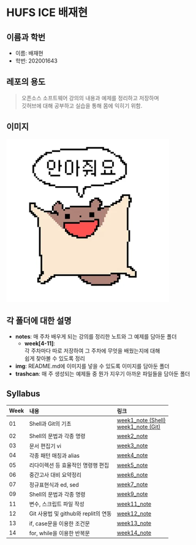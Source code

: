 # HUFS ICE 배재현

## 이름과 학번
- 이름: 배재현
- 학번: 202001643

## 레포의 용도
> 오픈소스 소프트웨어 강의의 내용과 예제를 정리하고 저장하며 <br>
> 깃허브에 대해 공부하고 실습을 통해 몸에 익히기 위함.

## 이미지
![Hug_Me](./img/HugMe.png)

## 각 폴더에 대한 설명
- **notes**: 매 주차 배우게 되는 강의를 정리한 노트와  그 예제를 담아둔 폴더
  - **week[4-11]**: <br>각 주차마다 따로 저장하여 그 주차에 무엇을 배웠는지에 대해<br>
  쉽게 찾아볼 수 있도록 정리
- **img**: README.md에 이미지를 넣을 수 있도록 이미지를 담아둔 폴더
- **trashcan**: 매 주 생성되는 예제들 중 뭔가 지우기 아까운 파일들을 담아둔 폴더

## Syllabus
|Week|내용|링크|
|:---|:---|:---|
|01|Shell과 Git의 기초|[week1_note (Shell)](./notes/week01/week1_note_Shell.txt) <br> [week1_note (Git)](./notes/week1/week1_note_Git.txt)|
|02|Shell의 문법과 각종 명령|[week2_note](./notes/week02/week2_note.txt)
|03|문서 편집기 vi|[week3_note](./notes/week03/week3_note.txt)
|04|각종 패턴 매칭과 alias|[week4_note](./notes/week04/week4_note.txt)
|05|리다이렉션 등 효율적인 명령행 편집|[week5_note](./notes/week05/week5_note.txt)
|06|중간고사 대비 요약정리|[week6_note](./notes/week06/week6_note.txt)
|07|정규표현식과 ed, sed|[week7_note](./notes/week07/week7_note.txt)
|09|Shell의 문법과 각종 명령|[week9_note](./notes/week09/week9_note.txt)
|11|변수, 스크립트 파일 작성|[week11_note](./notes/week11/week11_note.txt)
|12|Git 사용법 및 github와 replit의 연동|[week12_note](./notes/week12/week12_note.txt)
|13|if, case문을 이용한 조건문|[week13_note](./notes/week13/w13_note.md)
|14|for, while을 이용한 반복문|[week14_note](./notes/week14/w14_note.md)
  

